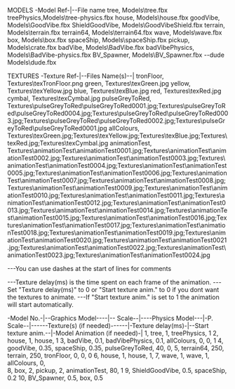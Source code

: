 ﻿MODELS
-Model Ref-|--File name
tree,		Models\tree.fbx
treePhysics,Models\tree-physics.fbx
house,		Models\house.fbx
goodVibe,	Models\GoodVibe.fbx
ShieldGoodVibe, Models\GoodVibeShield.fbx
terrain,	Models\terrain.fbx
terrain64,	Models\terrain64.fbx
wave,		Models\wave.fbx
box,		Models\box.fbx
spaceShip,  Models\spaceShip.fbx
pickup,		Models\crate.fbx
badVibe, Models\BadVibe.fbx
badVibePhysics, Models\BadVibe-physics.fbx
BV_Spawner, Models\BV_Spawner.fbx
--dude        Models\dude.fbx

TEXTURES
-Texture Ref-|--Files Name(s)--|
tronFloor,		Textures\texTronFloor.png
green,			Textures\texGreen.jpg
yellow,			Textures\texYellow.jpg
blue,			Textures\texBlue.jpg
red,			Textures\texRed.jpg
cymbal,			Textures\texCymbal.jpg
pulseGreyToRed,	Textures\pulseGreyToRed\pulseGreyToRed0001.jpg;Textures\pulseGreyToRed\pulseGreyToRed0004.jpg;Textures\pulseGreyToRed\pulseGreyToRed0003.jpg;Textures\pulseGreyToRed\pulseGreyToRed0002.jpg;Textures\pulseGreyToRed\pulseGreyToRed0001.jpg
allColours,		Textures\texGreen.jpg;Textures\texYellow.jpg;Textures\texBlue.jpg;Textures\texRed.jpg;Textures\texCymbal.jpg
animationTest,	Textures\animationTest\animationTest0001.jpg;Textures\animationTest\animationTest0002.jpg;Textures\animationTest\animationTest0003.jpg;Textures\animationTest\animationTest0004.jpg;Textures\animationTest\animationTest0005.jpg;Textures\animationTest\animationTest0006.jpg;Textures\animationTest\animationTest0007.jpg;Textures\animationTest\animationTest0008.jpg;Textures\animationTest\animationTest0009.jpg;Textures\animationTest\animationTest0010.jpg;Textures\animationTest\animationTest0011.jpg;Textures\animationTest\animationTest0012.jpg;Textures\animationTest\animationTest0013.jpg;Textures\animationTest\animationTest0014.jpg;Textures\animationTest\animationTest0015.jpg;Textures\animationTest\animationTest0016.jpg;Textures\animationTest\animationTest0017.jpg;Textures\animationTest\animationTest0018.jpg;Textures\animationTest\animationTest0019.jpg;Textures\animationTest\animationTest0020.jpg;Textures\animationTest\animationTest0021.jpg;Textures\animationTest\animationTest0022.jpg;Textures\animationTest\animationTest0023.jpg;Textures\animationTest\animationTest0024.jpg

---You can use dashes at the start of lines for comments

---Texture delay(ms) is the time spent on each frame of the animation.
---Set "Texture delay(ms)" to 0 or "Start texture anim." to 0 if you dont want the textures to animate.
---If "Start texture anim." is set to 1 the animation will start automatically.

-Model No.-|--Graphics Model----|-- Scale--|----Physics Model---|-P. Scale--|------Texture(s) (if needed)------|-Texture delay(ms)-|--Start texture anim.--|-Model Animation (if needed)-|
1,			tree,					1,		treePhysics,			1
2,			house,					1,		house,					1
3,			badVibe,			    0.1,	badVibePhysics,			0.1,			allColours,							0,						0,						1
4,			goodVibe,				0.35,	spaceShip,				0.35,			pulseGreyToRed,						40,						0,
5,			terrain64,			    250,	terrain,			    250,			tronFloor,							0,						0,						0
6,			house,					1,		house,					1,
7,			wave,					1,		wave,					1,				allColours,							0,						
8,			box,					2,		pickup,					2,				animationTest,						80,						1
9,          ShieldGoodVibe,         0.5,    spaceShip,              0.2
10,         BV_Spawner,             0.5,    box,                    0.5
